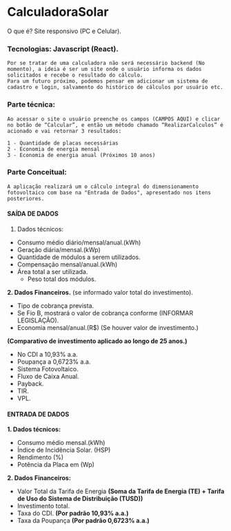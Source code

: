 # CalculadoraSolar

O que é? Site responsivo (PC e Celular).

### **Tecnologias:** Javascript (React).

	Por se tratar de uma calculadora não será necessário backend (No momento), a ideia é ser um site onde o usuário informa os dados solicitados e recebe o resultado do cálculo.
	Para um futuro próximo, podemos pensar em adicionar um sistema de cadastro e login, salvamento do histórico de cálculos por usuário etc.

### **Parte técnica:**
	Ao acessar o site o usuário preenche os campos (CAMPOS AQUI) e clicar no botão de “Calcular”, e então um método chamado “RealizarCalculos” é acionado e vai retornar 3 resultados: 

	1 - Quantidade de placas necessárias
	2 - Economia de energia mensal
	3 - Economia de energia anual (Próximos 10 anos) 

### Parte Conceitual:

	A aplicação realizará um o cálculo integral do dimensionamento fotovoltaico com base na "Entrada de Dados", apresentado nos itens posteriores. 

#### SAÍDA DE DADOS

1. Dados técnicos:

* Consumo médio diário/mensal/anual.(kWh)
* Geração diária/mensal.(kWp)
* Quantidade de módulos a serem utilizados.
* Compensação mensal/anual.(kWh)
* Área total a ser utilizada.
	* Peso total dos módulos.

**2. Dados Financeiros.** (se informado valor total do investimento).

* Tipo de cobrança prevista.
* Se Fio B, mostrará o valor de cobrança conforme (INFORMAR LEGISLAÇÃO).
* Economia mensal/anual.(R$) (Se houver valor de investimento.)

**(Comparativo de investimento aplicado ao longo de 25 anos.)**

* No CDI a 10,93% a.a.
* Poupança a 0,6723% a.a.
* Sistema Fotovoltaico.
* Fluxo de Caixa Anual.
* Payback.
* TIR.
* VPL.

	
#### **ENTRADA DE DADOS** 	

**1. Dados técnicos:**
* Consumo médio mensal.(kWh)
* Índice de Incidência Solar. (HSP)
* Rendimento (%)
* Potência da Placa em (Wp)

**2. Dados Financeiros:**
* Valor Total da Tarifa de Energia **(Soma da  Tarifa de Energia (TE) + Tarifa de Uso do Sistema de Distribuição (TUSD))**
* Investimento total.
* Taxa do CDI. **(Por padrão 10,93% a.a.)**
* Taxa da Poupança **(Por padrão 0,6723%  a.a.)**

